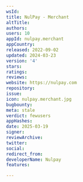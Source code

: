 ```yaml
---
wsId: 
title: NulPay - Merchant
altTitle: 
authors: 
users: 10
appId: nulpay.merchant
appCountry: 
released: 2022-09-02
updated: 2024-03-23
version: '4'
stars: 
ratings: 
reviews: 
website: https://nulpay.com
repository: 
issue: 
icon: nulpay.merchant.jpg
bugbounty: 
meta: stale
verdict: fewusers
appHashes: 
date: 2025-03-19
signer: 
reviewArchive: 
twitter: 
social: 
redirect_from: 
developerName: Nulpay
features: 

---
```


